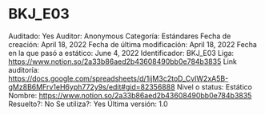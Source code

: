 # BKJ_E03

Auditado: Yes
Auditor: Anonymous
Categoría: Estándares
Fecha de creación: April 18, 2022
Fecha de última modificación: April 18, 2022
Fecha en la que pasó a estático: June 4, 2022
Identificador: BKJ_E03
Liga: https://www.notion.so/2a33b86aed2b43608490bb0e784b3835 
Link auditoría: https://docs.google.com/spreadsheets/d/1ijM3c2toD_CvIW2xA5B-gMz8B6MFrv1eH6yph772y9s/edit#gid=82356888
Nivel o status: Estático
Nombre: https://www.notion.so/2a33b86aed2b43608490bb0e784b3835 
Resuelto?: No
Se utiliza?: Yes
Última versión: 1.0